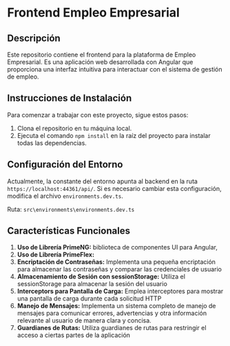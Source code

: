 # Frontend Empleo Empresarial

## Descripción
Este repositorio contiene el frontend para la plataforma de Empleo Empresarial. Es una aplicación web desarrollada con Angular que proporciona una interfaz intuitiva para interactuar con el sistema de gestión de empleo.

## Instrucciones de Instalación
Para comenzar a trabajar con este proyecto, sigue estos pasos:

1. Clona el repositorio en tu máquina local.
2. Ejecuta el comando `npm install` en la raíz del proyecto para instalar todas las dependencias.

## Configuración del Entorno
Actualmente, la constante del entorno apunta al backend en la ruta `https://localhost:44361/api/`. Si es necesario cambiar esta configuración, modifica el archivo `environments.dev.ts`.

Ruta: `src\environments\environments.dev.ts`

## Características Funcionales
1. **Uso de Librería PrimeNG:** biblioteca de componentes UI para Angular,
2. **Uso de Librería PrimeFlex:** 
3. **Encriptación de Contraseñas:** Implementa una pequeña encriptación para almacenar las contraseñas y comparar las credenciales de usuario
4. **Almacenamiento de Sesión con sessionStorage:** Utiliza el sessionStorage para almacenar la sesión del usuario
5. **Interceptors para Pantalla de Carga:** Emplea interceptores para mostrar una pantalla de carga durante cada solicitud HTTP
6. **Manejo de Mensajes:** Implementa un sistema completo de manejo de mensajes para comunicar errores, advertencias y otra información relevante al usuario de manera clara y concisa.
7. **Guardianes de Rutas:** Utiliza guardianes de rutas para restringir el acceso a ciertas partes de la aplicación

